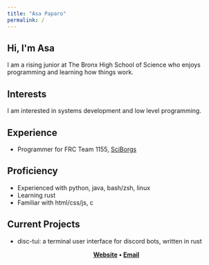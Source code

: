 ```yaml
---
title: "Asa Paparo"
permalink: /
---
```


Hi, I'm Asa
---
I am a rising junior at The Bronx High School of Science who enjoys programming and learning how things work.

## Interests
I am interested in systems development and low level programming.

## Experience
- Programmer for FRC Team 1155, [SciBorgs](https://www.sciborgs1155.org/)

## Proficiency
- Experienced with python, java, bash/zsh, linux
- Learning rust
- Familiar with html/css/js, c

## Current Projects
- disc-tui: a terminal user interface for discord bots, written in rust

<p align="center">
 <b>
  <a href="https://anglesideangle.github.io/">Website</a> • <a href="mailto:asapaparo@gmail.com">Email</a>
 </b>
</p>
